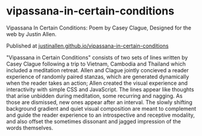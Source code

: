 # vipassana-in-certain-conditions

Vipassana In Certain Conditions: Poem by Casey Clague, Designed for the web by Justin Allen.

Published at [justinallen.github.io/vipassana-in-certain-conditions](https://justinallen.github.io/vipassana-in-certain-conditions)

"Vipassana in Certain Conditions" consists of two sets of lines written by Casey Clague following a trip to Vietnam, Cambodia and Thailand which included a meditation retreat. Allen and Clague jointly concieved a reader experience of randomly paired stanzas, which are generated dynamically when the reader takes an action; Allen created the visual experience and interactivity with simple CSS and JavaScript. The lines appear like thoughts that arise unbidden during meditation, some recurring and nagging. As those are dismissed, new ones appear after an interval. The slowly shifting background gradient and quiet visual composition are meant to complement and guide the reader experience to an introspective and receptive modality, and also offset the sometimes dissonant and jagged impression of the words themselves.
